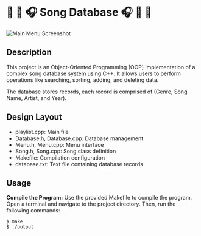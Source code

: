 # 🎹 🎵 🎧 Song Database 🎧 🎵 🎹
![Main Menu Screenshot](https://github.com/noor-i/SongDatabase/assets/57691234/ec631ed4-b05a-4bf0-b9b2-181e1891170c)




## Description
This project is an Object-Oriented Programming (OOP) implementation of a complex song database system using C++. It allows users to perform operations like searching, sorting, adding, and deleting data. 

The database stores records, each record is comprised of (Genre, Song Name, Artist, and Year).


## Design Layout
- playlist.cpp: Main file
- Database.h, Database.cpp: Database management
- Menu.h, Menu.cpp: Menu interface
- Song.h, Song.cpp: Song class definition
- Makefile: Compilation configuration
- database.txt: Text file containing database records

## Usage
**Compile the Program:** Use the provided Makefile to compile the program. Open a terminal and navigate to the project directory. Then, run the following commands:
```
$ make
$ ./output
```  

